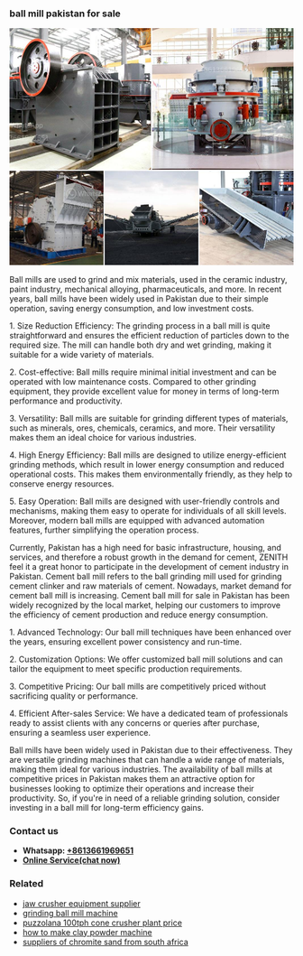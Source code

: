<h3>ball mill pakistan for sale</h3><img src='1704791230.jpg' alt=''><p>Ball mills are used to grind and mix materials, used in the ceramic industry, paint industry, mechanical alloying, pharmaceuticals, and more. In recent years, ball mills have been widely used in Pakistan due to their simple operation, saving energy consumption, and low investment costs.</p><p>1. Size Reduction Efficiency: The grinding process in a ball mill is quite straightforward and ensures the efficient reduction of particles down to the required size. The mill can handle both dry and wet grinding, making it suitable for a wide variety of materials.</p><p>2. Cost-effective: Ball mills require minimal initial investment and can be operated with low maintenance costs. Compared to other grinding equipment, they provide excellent value for money in terms of long-term performance and productivity.</p><p>3. Versatility: Ball mills are suitable for grinding different types of materials, such as minerals, ores, chemicals, ceramics, and more. Their versatility makes them an ideal choice for various industries.</p><p>4. High Energy Efficiency: Ball mills are designed to utilize energy-efficient grinding methods, which result in lower energy consumption and reduced operational costs. This makes them environmentally friendly, as they help to conserve energy resources.</p><p>5. Easy Operation: Ball mills are designed with user-friendly controls and mechanisms, making them easy to operate for individuals of all skill levels. Moreover, modern ball mills are equipped with advanced automation features, further simplifying the operation process.</p><p>Currently, Pakistan has a high need for basic infrastructure, housing, and services, and therefore a robust growth in the demand for cement, ZENITH feel it a great honor to participate in the development of cement industry in Pakistan. Cement ball mill refers to the ball grinding mill used for grinding cement clinker and raw materials of cement. Nowadays, market demand for cement ball mill is increasing. Cement ball mill for sale in Pakistan has been widely recognized by the local market, helping our customers to improve the efficiency of cement production and reduce energy consumption.</p><p>1. Advanced Technology: Our ball mill techniques have been enhanced over the years, ensuring excellent power consistency and run-time.</p><p>2. Customization Options: We offer customized ball mill solutions and can tailor the equipment to meet specific production requirements.</p><p>3. Competitive Pricing: Our ball mills are competitively priced without sacrificing quality or performance.</p><p>4. Efficient After-sales Service: We have a dedicated team of professionals ready to assist clients with any concerns or queries after purchase, ensuring a seamless user experience.</p><p>Ball mills have been widely used in Pakistan due to their effectiveness. They are versatile grinding machines that can handle a wide range of materials, making them ideal for various industries. The availability of ball mills at competitive prices in Pakistan makes them an attractive option for businesses looking to optimize their operations and increase their productivity. So, if you're in need of a reliable grinding solution, consider investing in a ball mill for long-term efficiency gains.</p><h3>Contact us</h3><ul><li><strong>Whatsapp:&nbsp;<a href="https://wa.me/8613661969651">+8613661969651</a></strong></li><li><a href="https://swt.shibang-china.com/?git&amp;zhl&amp;ball mill pakistan for sale"><strong>Online Service(chat now)</strong></a></li></ul><h3>Related</h3><ul><li><a href='jaw crusher equipment supplier.md'>jaw crusher equipment supplier</a></li><li><a href='grinding ball mill machine.md'>grinding ball mill machine</a></li><li><a href='puzzolana 100tph cone crusher plant price.md'>puzzolana 100tph cone crusher plant price</a></li><li><a href='how to make clay powder machine.md'>how to make clay powder machine</a></li><li><a href='suppliers of chromite sand from south africa.md'>suppliers of chromite sand from south africa</a></li></ul>
